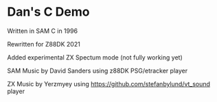# Dan's C Demo

Written in SAM C in 1996

Rewritten for Z88DK 2021

Added experimental ZX Spectum mode (not fully working yet)

SAM Music by David Sanders using z88DK PSG/etracker player

ZX Music by Yerzmyey using https://github.com/stefanbylund/vt_sound player
